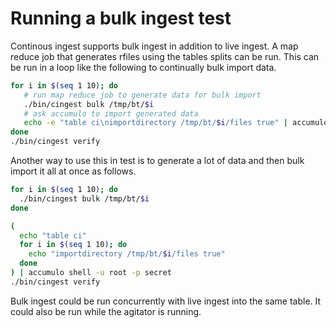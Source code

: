 # Running a bulk ingest test

Continous ingest supports bulk ingest in addition to live ingest. A map reduce
job that generates rfiles using the tables splits can be run.  This can be run
in a loop like the following to continually bulk import data.

```bash
for i in $(seq 1 10); do
   # run map reduce job to generate data for bulk import
   ./bin/cingest bulk /tmp/bt/$i
   # ask accumulo to import generated data
   echo -e "table ci\nimportdirectory /tmp/bt/$i/files true" | accumulo shell -u root -p secret
done
./bin/cingest verify
```

Another way to use this in test is to generate a lot of data and then bulk import it all at once as follows.

```bash
for i in $(seq 1 10); do
  ./bin/cingest bulk /tmp/bt/$i
done

(
  echo "table ci"
  for i in $(seq 1 10); do
    echo "importdirectory /tmp/bt/$i/files true"
  done
) | accumulo shell -u root -p secret
./bin/cingest verify
```

Bulk ingest could be run concurrently with live ingest into the same table.  It
could also be run while the agitator is running.

